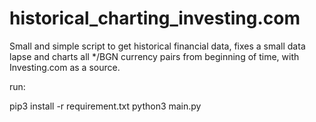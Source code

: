 # historical_charting_investing.com

Small and simple script to get historical financial data, fixes a small data lapse and charts all */BGN currency pairs from beginning of time, with Investing.com as a source.

run:

pip3 install -r requirement.txt
python3 main.py
